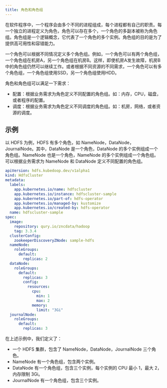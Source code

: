 ```yaml
---
title: 角色和角色组
---
```


在软件程序中，一个程序会由多个不同的进程组成，每个进程都有自己的职责。每一个独立的进程定义为角色，角色可以存在多个，一个角色的多副本被称为角色组。角色组是一个逻辑概念，它代表了一个角色的多个实例。角色组的目的是为了提供高可用性和容错能力。

一个角色可以根据不同情况定义多个角色组。例如，一个角色可以有两个角色组，一个角色组在机房A，另一个角色组在机房B。这样，即使机房A发生故障，机房B中的角色组仍然可以继续工作。或者根据不同资源的不同需求，一个角色可以有多个角色组，一个角色组使用SSD，另一个角色组使用HDD。

角色和角色组可以满足一下需求：

- 配置：根据业务需求为角色定义不同配置的角色组。如：内存，CPU，磁盘，或者程序的配置。
- 调度：根据业务需求为角色定义不同调度的角色组。如：机房，网络，或者资源的调度。

## 示例

以 HDFS 为例，HDFS 有多个角色，如 NameNode，DataNode，JournalNode。其中，DataNode 是一个角色，DataNode 的多个实例组成一个角色组。NameNode 也是一个角色，NameNode 的多个实例组成一个角色组。可以根据业务需求为 NameNode 和 DataNode 定义不同配置的角色组。

```yaml
apiVersion: hdfs.kubedoop.dev/v1alpha1
kind: HdfsCluster
metadata:
  labels:
    app.kubernetes.io/name: hdfscluster
    app.kubernetes.io/instance: hdfscluster-sample
    app.kubernetes.io/part-of: hdfs-operator
    app.kubernetes.io/managed-by: kustomize
    app.kubernetes.io/created-by: hdfs-operator
  name: hdfscluster-sample
spec:
  image:
    repository: qury.io/zncdata/hadoop
    tag: 3.3.4
  clusterConfig:
    zookeeperDiscoveryZNode: sample-hdfs
  nameNode:
    roleGroups:
      default:
        replicas: 2
  dataNode:
    roleGroups:
      default:
        replicas: 3
        config:
          resources:
            cpu:
              min: 1
              max: 2
            memory:
              limit: "3Gi"
  journalNode:
    roleGroups:
      default:
        replicas: 3
```

在上述示例中，我们定义了：

- 一个 HDFS 集群，包含了 NameNode，DataNode，JournalNode 三个角色。
- NameNode 有一个角色组，包含两个实例。
- DataNode 有一个角色组，包含三个实例，每个实例的 CPU 最小 1，最大 2，内存限制 3Gi。
- JournalNode 有一个角色组，包含三个实例。
